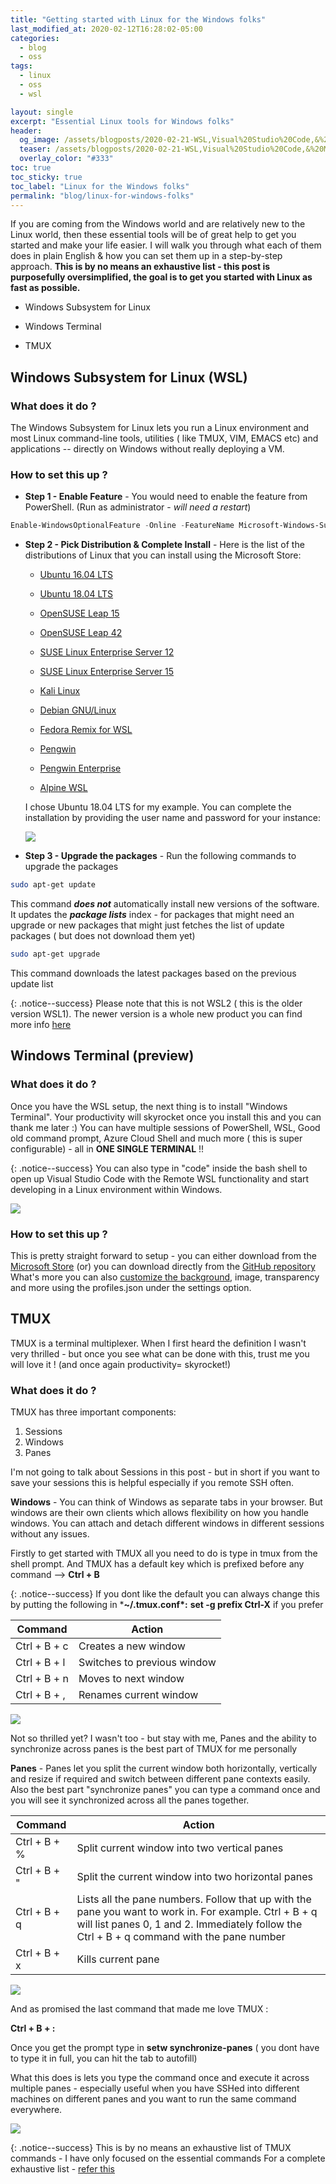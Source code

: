 ```yaml
---
title: "Getting started with Linux for the Windows folks"
last_modified_at: 2020-02-12T16:28:02-05:00
categories:
  - blog
  - oss
tags:
  - linux
  - oss
  - wsl

layout: single
excerpt: "Essential Linux tools for Windows folks"
header:
  og_image: /assets/blogposts/2020-02-21-WSL,Visual%20Studio%20Code,&%20Microsoft%20Terminal/headerimageoverlay.png
  teaser: /assets/blogposts/2020-02-21-WSL,Visual%20Studio%20Code,&%20Microsoft%20Terminal/headerimageoverlay.png
  overlay_color: "#333"
toc: true
toc_sticky: true
toc_label: "Linux for the Windows folks"
permalink: "blog/linux-for-windows-folks"
---
```




If you are coming from the Windows world and are relatively new to the Linux world, then these essential tools will be of great help to get you started and make your life easier. I will walk you through what each of them does in plain English & how you can set them up in a step-by-step approach. **This is by no means an exhaustive list - this post is purposefully oversimplified, the goal is to get you started with Linux as fast as possible.**



- Windows Subsystem for Linux

- Windows Terminal 

- TMUX

  

## Windows Subsystem for Linux (WSL)



### What does it do ? 

The Windows Subsystem for Linux lets you run a Linux environment and most Linux command-line tools, utilities ( like TMUX, VIM, EMACS etc) and applications -- directly on Windows without really deploying a VM.  



### How to set this up ? 

- **Step 1 - Enable Feature** - You would need to enable the feature from PowerShell. (Run as administrator - *will need a restart*)

```powershell
Enable-WindowsOptionalFeature -Online -FeatureName Microsoft-Windows-Subsystem-Linux
```

- **Step 2 - Pick Distribution & Complete Install** - Here is the list of the distributions of Linux that you can install using the Microsoft Store: 

  - [Ubuntu 16.04 LTS](https://www.microsoft.com/store/apps/9pjn388hp8c9)

  - [Ubuntu 18.04 LTS](https://www.microsoft.com/store/apps/9N9TNGVNDL3Q)

  - [OpenSUSE Leap 15](https://www.microsoft.com/store/apps/9n1tb6fpvj8c)

  - [OpenSUSE Leap 42](https://www.microsoft.com/store/apps/9njvjts82tjx)

  - [SUSE Linux Enterprise Server 12](https://www.microsoft.com/store/apps/9p32mwbh6cns)

  - [SUSE Linux Enterprise Server 15](https://www.microsoft.com/store/apps/9pmw35d7fnlx)

  - [Kali Linux](https://www.microsoft.com/store/apps/9PKR34TNCV07)

  - [Debian GNU/Linux](https://www.microsoft.com/store/apps/9MSVKQC78PK6)

  - [Fedora Remix for WSL](https://www.microsoft.com/store/apps/9n6gdm4k2hnc)

  - [Pengwin](https://www.microsoft.com/store/apps/9NV1GV1PXZ6P)

  - [Pengwin Enterprise](https://www.microsoft.com/store/apps/9N8LP0X93VCP)

  - [Alpine WSL](https://www.microsoft.com/store/apps/9p804crf0395) 

    

  I chose Ubuntu 18.04 LTS for my example. You can complete the installation by providing the user name and password for your instance: 

  ![](/assets/blogposts/linuxforwindow/installubuntu.gif)

  

- **Step 3 - Upgrade the packages** - Run the following commands to upgrade the packages 



```bash
sudo apt-get update
```

This command ***does not*** automatically install new versions of the software. It updates the ***package lists*** index -  for packages that might need an upgrade or new packages that might just  fetches the list of update packages ( but does not download them yet)

```bash
sudo apt-get upgrade
```

This command downloads the latest packages based on the previous update list


{: .notice--success}
Please note that this is not WSL2 ( this is the older version WSL1). The newer version is a whole new product you can find more info [here](https://devblogs.microsoft.com/commandline/wsl-2-is-now-available-in-windows-insiders/)



## Windows Terminal (preview)

### What does it do ? 

Once you have the WSL setup, the next thing is to install "Windows Terminal". Your productivity will skyrocket once you install this and you can thank me later :) You can have multiple sessions of PowerShell, WSL, Good old command prompt, Azure Cloud Shell and much more ( this is super configurable) - all in **ONE SINGLE TERMINAL** !! 

{: .notice--success}
You can also type in "code" inside the bash shell to open up Visual Studio Code with the Remote WSL functionality and start developing in a Linux environment within Windows. 



![](/assets/blogposts/linuxforwindow/windowsterminal.gif)



### How to set this up ? 

This is pretty straight forward to setup - you can either download from the [Microsoft Store](https://www.microsoft.com/en-us/p/windows-terminal-preview/9n0dx20hk701#activetab=pivot:overviewtab) (or) you can download directly from the [GitHub repository](https://github.com/Microsoft/Terminal) What's more you can also [customize the background](https://www.howtogeek.com/426346/how-to-customize-the-new-windows-terminal-app/), image, transparency and more using the profiles.json under the settings option. 





## TMUX

TMUX is a terminal multiplexer. When I first heard the definition I wasn't very thrilled - but once you see what can be done with this, trust me you will love it ! (and once again productivity= skyrocket!)



### What does it do ?



TMUX has three important components: 

1. Sessions 
2. Windows 
3. Panes 



I'm not going to talk about Sessions in this post - but in short if you want to save your sessions this is helpful especially if you remote SSH often. 



**Windows** - You can think of Windows as separate tabs in your browser. But windows are their own clients which allows flexibility on how you handle windows. You can attach and detach different windows in different sessions without any issues. 

Firstly to get started with TMUX all you need to do is type in tmux from the shell prompt. And TMUX has a default key which is prefixed before any command --> **Ctrl + B**


{: .notice--success}
 If you dont like the default you can always change this by putting the following in ***~/.tmux.conf\*:** 
 **set -g prefix Ctrl-X** if you prefer

| Command      | Action                      |
| ------------ | --------------------------- |
| Ctrl + B + c | Creates a new window        |
| Ctrl + B + l | Switches to previous window |
| Ctrl + B + n | Moves to next window        |
| Ctrl + B + , | Renames current window      |



![](/assets/blogposts/linuxforwindow/tmux.gif)



Not so thrilled yet? I wasn't too - but stay with me, Panes and the ability to synchronize across panes is the best part of TMUX for me personally

**Panes**  - Panes let you split the current window both horizontally, vertically and resize if required and switch between different pane contexts easily. Also the best part "synchronize panes" you can type a command once and you will see it synchronized across all the panes together.



| Command      | Action                                                       |
| ------------ | ------------------------------------------------------------ |
| Ctrl + B + % | Split current window into two vertical panes                 |
| Ctrl + B + " | Split the current window into two horizontal panes           |
| Ctrl + B + q | Lists all the pane numbers. Follow that up with the pane you want to work in. For example. Ctrl + B + q will list panes 0, 1 and 2. Immediately follow the Ctrl + B + q command with the pane number |
| Ctrl + B + x | Kills current pane                                           |



![](/assets/blogposts/linuxforwindow/tmux-panes.gif)



And as promised the last command that made me love TMUX : 



**Ctrl + B + :**  

Once you get the prompt type in **setw synchronize-panes** ( you dont have to type it in full, you can hit the tab to autofill)

What this does is lets you type the command once and execute it across multiple panes - especially useful when you have SSHed into different machines on different panes and you want to run the same command everywhere. 

![](/assets/blogposts/linuxforwindow/pane-sync.gif)


{: .notice--success}
This is by no means an exhaustive list of TMUX commands - I have only focused on the essential commands For a complete exhaustive list - [refer this](https://tmuxcheatsheet.com/) 